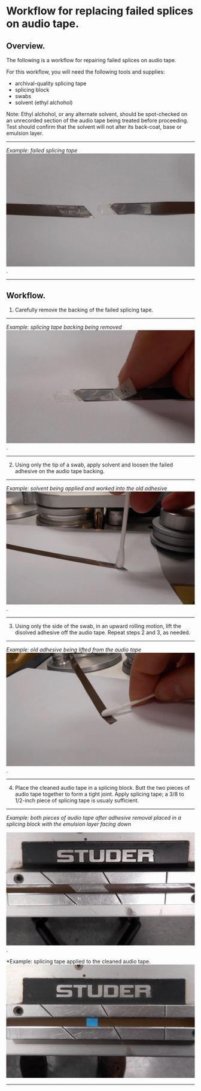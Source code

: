 # Workflow for replacing failed splices on audio tape. 

## Overview. 
The following is a workflow for repairing failed splices on audio tape.  

For this workflow, you will need the following tools and supplies:

  * archival-quality splicing tape  
  * splicing block  
  * swabs  
  * solvent (ethyl alchohol)  



Note: Ethyl alchohol, or any alternate solvent, should be spot-checked on an unrecorded section of the audio tape being treated before proceeding. Test should confirm that the solvent will not alter its back-coat, base or emulsion layer. 
  

---
*Example: failed splicing tape*  
![](splice_1.jpg). 

---
## Workflow. 
1) Carefully remove the backing of the failed splicing tape.  


---  
*Example: splicing tape backing being removed* 
![](splice_2.jpg). 

---

2) Using only the tip of a swab, apply solvent and loosen the failed adhesive on the audio tape backing.  

---
*Example: solvent being applied and worked into the old adhesive*  
![](splice_3.jpg).   

---

3) Using only the side of the swab, in an upward rolling motion, lift the disolved adhesive off the audio tape.  Repeat steps 2 and 3, as needed.

---
*Example: old adhesive being lifted from the audio tape*  
![](splice_4.jpg).  

---
4) Place the cleaned audio tape in a splicing block.  Butt the two pieces of audio tape together to form a tight joint. Apply splicing tape; a 3/8 to 1/2-inch piece of splicing tape is usualy sufficient.  
  
  
---
*Example: both pieces of audio tape after adhesive removal placed in a splicing block with the emulsion layer facing down*  

  ![](splice_5.jpg). 
    
*Example: splicing tape applied to the cleaned audio tape.  
  ![](splice_6.jpg)
   
--- 
 
